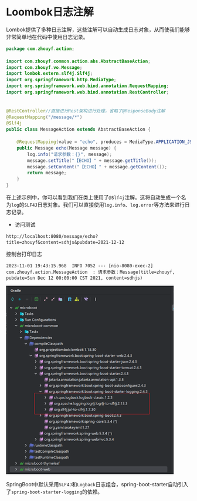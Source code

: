 # Loombok日志注解

Lombok提供了多种日志注解，这些注解可以自动生成日志对象，从而使我们能够非常简单地在代码中使用日志记录。

```java
package com.zhouyf.action;

import com.zhouyf.common.action.abs.AbstractBaseAction;
import com.zhouyf.vo.Message;
import lombok.extern.slf4j.Slf4j;
import org.springframework.http.MediaType;
import org.springframework.web.bind.annotation.RequestMapping;
import org.springframework.web.bind.annotation.RestController;


@RestController//直接进行Rest架构进行处理，省略了@ResponseBody注解
@RequestMapping("/message/*")
@Slf4j
public class MessageAction extends AbstractBaseAction {

    @RequestMapping(value = "echo", produces = MediaType.APPLICATION_JSON_VALUE)
    public Message echo(Message message) {
        log.info("请求参数：{}", message);
        message.setTitle("【ECHO】" + message.getTitle());
        message.setContent("【ECHO】" + message.getContent());
        return message;
    }
}
```

在上述示例中，你可以看到我们在类上使用了`@Slf4j`注解。这将自动生成一个名为`log`的`SLF4J`日志对象。我们可以直接使用`log.info`、`log.error`等方法来进行日志记录。

- 访问测试

```
http://localhost:8080/message/echo?title=zhouyf&content=sdhjs&pubdate=2021-12-12
```

控制台打印日志

```
2023-11-01 19:43:15.968  INFO 7052 --- [nio-8080-exec-2] com.zhouyf.action.MessageAction  : 请求参数：Message(title=zhouyf, pubdate=Sun Dec 12 00:00:00 CST 2021, content=sdhjs)
```

<img src="assets/image-20231101194551855.png" alt="image-20231101194551855" style="zoom:50%;" />

SpringBoot中默认采用`SLF4J`和`Logback`日志组合，spring-boot-starter自动引入了`spring-boot-starter-logging`的依赖。